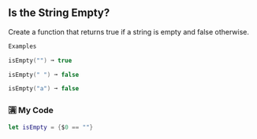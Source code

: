## Is the String Empty?

Create a function that returns true if a string is empty and false otherwise.
```swift
Examples

isEmpty("") ➞ true

isEmpty(" ") ➞ false

isEmpty("a") ➞ false
```
### 🈵 My Code
```swift
let isEmpty = {$0 == ""}
```
